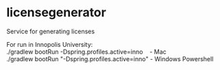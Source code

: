 # licensegenerator
Service for generating licenses

For run in Innopolis University: <br />
./gradlew bootRun -Dspring.profiles.active=inno  &nbsp;&nbsp;&nbsp;- Mac <br />
./gradlew bootRun "-Dspring.profiles.active=inno" - Windows Powershell